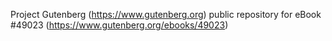 Project Gutenberg (https://www.gutenberg.org) public repository for eBook #49023 (https://www.gutenberg.org/ebooks/49023)
